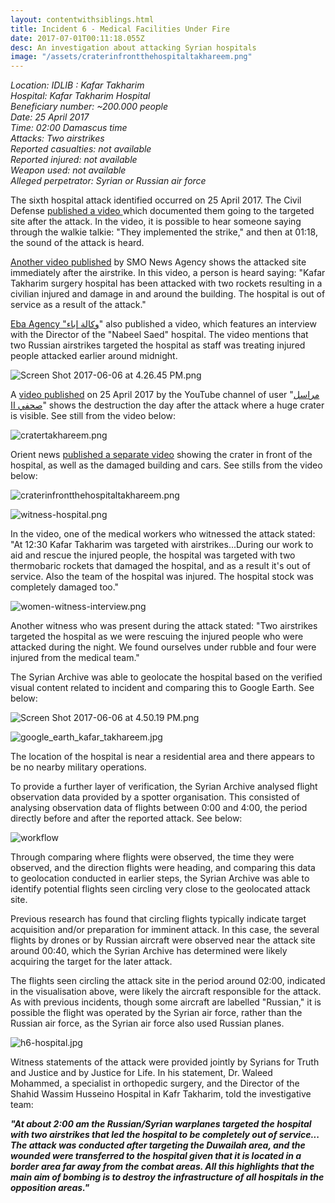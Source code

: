 ```yaml
---
layout: contentwithsiblings.html
title: Incident 6 - Medical Facilities Under Fire
date: 2017-07-01T00:11:18.055Z
desc: An investigation about attacking Syrian hospitals
image: "/assets/craterinfrontthehospitaltakhareem.png"
---
```


_Location: IDLIB : Kafar Takharim  
Hospital: Kafar Takharim Hospital  
Beneficiary number: ~200.000 people  
Date: 25 April 2017  
Time: 02:00 Damascus time  
Attacks: Two airstrikes  
Reported casualties: not available  
Reported injured: not available  
Weapon used: not available  
Alleged perpetrator: Syrian or Russian air force_

The sixth hospital attack identified occurred on 25 April 2017. The Civil Defense [published a video ][1]which documented them going to the targeted site after the attack. In the video, it is possible to hear someone saying through the walkie talkie: "They implemented the strike," and then at 01:18, the sound of the attack is heard.

[Another video published][2] by SMO News Agency shows the attacked site immediately after the airstrike. In this video, a person is heard saying: "Kafar Takharim surgery hospital has been attacked with two rockets resulting in a civilian injured and damage in and around the building. The hospital is out of service as a result of the attack."

[Eba Agency "وكالة إباء][3]" also published a video, which features an interview with the Director of the "Nabeel Saed" hospital. The video mentions that two Russian airstrikes targeted the hospital as staff was treating injured people attacked earlier around midnight.

![Screen Shot 2017-06-06 at 4.26.45 PM.png][4]

A [video published][5] on 25 April 2017 by the YouTube channel of user "[مراسل صحفي اا][6]" shows the destruction the day after the attack where a huge crater is visible. See still from the video below:

![cratertakhareem.png][7]  

Orient news [published a separate video][8] showing the crater in front of the hospital, as well as the damaged building and cars. See stills from the video below:

![craterinfrontthehospitaltakhareem.png][9]  

![witness-hospital.png][10]  

In the video, one of the medical workers who witnessed the attack stated: "At 12:30 Kafar Takharim was targeted with airstrikes...During our work to aid and rescue the injured people, the hospital was targeted with two thermobaric rockets that damaged the hospital, and as a result it's out of service. Also the team of the hospital was injured. The hospital stock was completely damaged too."

![women-witness-interview.png][11]  

Another witness who was present during the attack stated: "Two airstrikes targeted the hospital as we were rescuing the injured people who were attacked during the night. We found ourselves under rubble and four were injured from the medical team."

The Syrian Archive was able to geolocate the hospital based on the verified visual content related to incident and comparing this to Google Earth. See below:

![Screen Shot 2017-06-06 at 4.50.19 PM.png][12]  

![google_earth_kafar_takhareem.jpg][13]  

The location of the hospital is near a residential area and there appears to be no nearby military operations.

To provide a further layer of verification, the Syrian Archive analysed flight observation data provided by a spotter organisation. This consisted of analysing observation data of flights between 0:00 and 4:00, the period directly before and after the reported attack. See below:

![workflow][14]

Through comparing where flights were observed, the time they were observed, and the direction flights were heading, and comparing this data to geolocation conducted in earlier steps, the Syrian Archive was able to identify potential flights seen circling very close to the geolocated attack site.

Previous research has found that circling flights typically indicate target acquisition and/or preparation for imminent attack. In this case, the several flights by drones or by Russian aircraft were observed near the attack site around 00:40, which the Syrian Archive has determined were likely acquiring the target for the later attack.

The flights seen circling the attack site in the period around 02:00, indicated in the visualisation above, were likely the aircraft responsible for the attack. As with previous incidents, though some aircraft are labelled "Russian," it is possible the flight was operated by the Syrian air force, rather than the Russian air force, as the Syrian air force also used Russian planes.

![h6-hospital.jpg][15]

Witness statements of the attack were provided jointly by Syrians for Truth and Justice and by Justice for Life. In his statement, Dr. Waleed Mohammed, a specialist in orthopedic surgery, and the Director of the Shahid Wassim Husseino Hospital in Kafr Takharim, told the investigative team:

**_"At about 2:00 am the Russian/Syrian warplanes targeted the hospital with two airstrikes that led the hospital to be completely out of service... The attack was conducted after targeting the ​​Duwailah area, and the wounded were transferred to the hospital given that it is located in a border area far away from the combat areas. All this highlights that the main aim of bombing is to destroy the infrastructure of all hospitals in the opposition areas."_**

[1]: https://www.youtube.com/watch?v=7G1B3M6qIqc
[2]: https://www.youtube.com/watch?v=sXEA4C1SHUI
[3]: https://www.youtube.com/channel/UCJ6BZDIwW0AjmXe_sL0u3Zg
[4]: /assets/Screen_Shot_2017-06-06_at_4.26.45_PM.png
[5]: https://www.youtube.com/watch?v=wI0XK2pPV5o&feature=youtu.be
[6]: https://www.youtube.com/channel/UC59kYDliZkiyxOxmPuQTx4A
[7]: /assets/cratertakhareem.png
[8]: https://www.youtube.com/watch?v=69rNCv6Shxw
[9]: /assets/craterinfrontthehospitaltakhareem.png
[10]: /assets/witness-hospital.png
[11]: /assets/women-witness-interview.png
[12]: /assets/Screen_Shot_2017-06-06_at_4.50.19_PM.png
[13]: /assets/google_earth_kafar_takhareem.jpg
[14]: /assets/25_april_2017_with_arrows.width-800.png
[15]: /assets/h6-hospital.jpg

